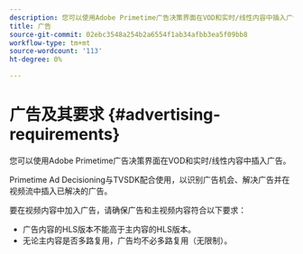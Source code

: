 ```yaml
---
description: 您可以使用Adobe Primetime广告决策界面在VOD和实时/线性内容中插入广告。
title: 广告
source-git-commit: 02ebc3548a254b2a6554f1ab34afbb3ea5f09bb8
workflow-type: tm+mt
source-wordcount: '113'
ht-degree: 0%

---
```


# 广告及其要求 {#advertising-requirements}

您可以使用Adobe Primetime广告决策界面在VOD和实时/线性内容中插入广告。

Primetime Ad Decisioning与TVSDK配合使用，以识别广告机会、解决广告并在视频流中插入已解决的广告。

要在视频内容中加入广告，请确保广告和主视频内容符合以下要求：

* 广告内容的HLS版本不能高于主内容的HLS版本。
* 无论主内容是否多路复用，广告均不必多路复用（无限制）。
